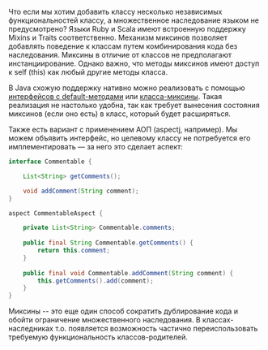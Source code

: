 Что если мы хотим добавить классу несколько независимых функциональностей классу, а множественное наследование языком не предусмотрено? Языки Ruby и Scala имеют встроенную поддержку Mixins и Traits соответственно. Механизм миксинов позволяет добавлять поведение к классам путем комбинирования кода без наследования. Миксины в отличие от классов не предполагают инстанциирование. Однако важно, что методы миксинов имеют доступ к self (this) как любый другие методы класса.

В Java схожую поддержку нативно можно реализовать с помощью [интерфейсов с default-методами](..%2F..%2Fjava%2Fstrong%2Fideas%2Flesson_8%2Fexample_1%2FMixin.java) или  [класса-миксины](..%2F..%2Fjava%2Fstrong%2Fideas%2Flesson_8%2Fexample_2%2FMixin.java). Такая реализация не настолько удобна, так как требует вынесения состояния миксинов (если оно есть) в класс, который будет расширяться.

Также есть вариант с применением АОП (aspectj, например). Мы можем объявить интерфейс, но целевому классу не потребуется его имплементировать — за него это сделает аспект:

```java
interface Commentable {

    List<String> getComments();

    void addComment(String comment);
}

aspect CommentableAspect {

    private List<String> Commentable.comments;
 
    public final String Commentable.getComments() {
        return this.comment;
    }
     
    public final void Commentable.addComment(String comment) {
        this.getComments().add(comment);
    }
}
```

Миксины -- это еще один способ сократить дублирование кода и обойти ограничение множественного наследования. В классах-наследниках т.о. появляется возможность частично переиспользовать требуемую функциональность классов-родителей.